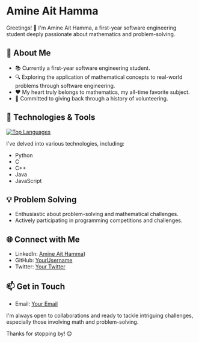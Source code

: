 # Amine Ait Hamma

Greetings! 👋 I'm Amine Ait Hamma, a first-year software engineering student deeply passionate about mathematics and problem-solving.

## 🚀 About Me

- 📚 Currently a first-year software engineering student.
- 🔍 Exploring the application of mathematical concepts to real-world problems through software engineering.
- ❤️ My heart truly belongs to mathematics, my all-time favorite subject.
- 🤝 Committed to giving back through a history of volunteering.

## 🔧 Technologies & Tools

[![Top Languages](https://github-readme-stats.vercel.app/api/top-langs/?username=amineaith3&layout=compact&theme=dark)](https://github.com/anuraghazra/github-readme-stats)

I've delved into various technologies, including:

- Python
- C
- C++
- Java
- JavaScript

## 💡 Problem Solving

- Enthusiastic about problem-solving and mathematical challenges.
- Actively participating in programming competitions and challenges.

## 🌐 Connect with Me

- LinkedIn: [Amine Ait Hamma](https://www.linkedin.com/in/sakuun-aah/))
- GitHub: [YourUsername](https://github.com/amineaith3/)
- Twitter: [Your Twitter](twitter.com/sakuun_aah)

## 📫 Get in Touch

- Email: [Your Email](mailto:amineaithamma2004@gmail.com)

I'm always open to collaborations and ready to tackle intriguing challenges, especially those involving math and problem-solving.

Thanks for stopping by! 😊
